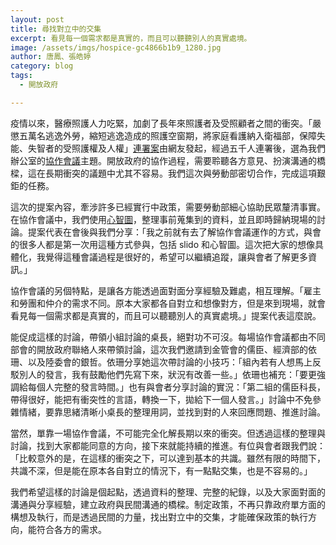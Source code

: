```yaml
---
layout: post
title: 尋找對立中的交集
excerpt: 看見每一個需求都是真實的，而且可以聽聽別人的真實處境。
image: /assets/imgs/hospice-gc4866b1b9_1280.jpg
author: 唐鳳、張皓婷
category: blog
tags:
  - 開放政府

---
```


疫情以來，醫療照護人力吃緊，加劇了長年來照護者及受照顧者之間的衝突。「嚴懲五萬名逃逸外勞，縮短逃逸造成的照護空窗期，將家庭看護納入衛福部，保障失能、失智者的受照護權及人權」[連署案](https://join.gov.tw/idea/detail/285f0a1c-eaf3-408c-8d29-7225573921d5)由網友發起，經過五千人連署後，選為我們辦公室的[協作會議](https://cm.pdis.nat.gov.tw/109/)主題。開放政府的協作過程，需要聆聽各方意見、扮演溝通的橋樑，這在長期衝突的議題中尤其不容易。我們這次與勞動部密切合作，完成這項艱鉅的任務。

這次的提案內容，牽涉許多已經實行中政策，需要勞動部細心協助民眾釐清事實。在協作會議中，我們使用[心智圖](https://miro.com/app/board/uXjVOST2L2c=/?share_link_id=505761772493)，整理事前蒐集到的資料，並且即時歸納現場的討論。提案代表在會後與我們分享：「我之前就有去了解協作會議運作的方式，與會的很多人都是第一次用這種方式參與，包括 slido 和心智圖。這次把大家的想像具體化，我覺得這種會議過程是很好的，希望可以繼續追蹤，讓與會者了解更多資訊。」

協作會議的另個特點，是讓各方能透過面對面分享經驗及難處，相互理解。「雇主和勞團和仲介的需求不同。原本大家都各自對立和想像對方，但是來到現場，就會看見每一個需求都是真實的，而且可以聽聽別人的真實處境。」提案代表這麼說。

能促成這樣的討論，帶領小組討論的桌長，絕對功不可沒。每場協作會議都由不同部會的開放政府聯絡人來帶領討論，這次我們邀請到金管會的儒臣、經濟部的依珊、以及陸委會的銀哲。依珊分享她這次帶討論的小技巧：「組內若有人想馬上反駁別人的發言，我有鼓勵他們先寫下來，狀況有改善一些。」依珊也補充：「要更強調給每個人完整的發言時間。」也有與會者分享討論的實況：「第二組的儒臣科長，帶得很好，能把有衝突性的言語，轉換一下，拋給下一個人發言。」討論中不免參雜情緒，要靠思緒清晰小桌長的整理用詞，並找到對的人來回應問題、推進討論。

當然，單靠一場協作會議，不可能完全化解長期以來的衝突。但透過這樣的整理與討論，找到大家都能同意的方向，接下來就能持續的推進。有位與會者跟我們說：「比較意外的是，在這樣的衝突之下，可以達到基本的共識。雖然有限的時間下，共識不深，但是能在原本各自對立的情況下，有一點點交集，也是不容易的。」

我們希望這樣的討論是個起點，透過資料的整理、完整的紀錄，以及大家面對面的溝通與分享經驗，建立政府與民間溝通的橋樑。制定政策，不再只靠政府單方面的構想及執行，而是透過民間的力量，找出對立中的交集，才能確保政策的執行方向，能符合各方的需求。

